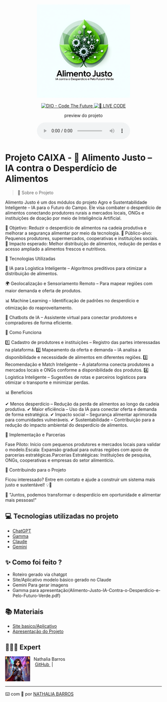 <p align="center">
<a href="https://dio.me/">
<img 
    src="https://raw.githubusercontent.com/nathalia105/projetoalimentojusto/145df3a884334b3cc9dcb9e5e6a2e101ef6e030a/imagem_gerada%20(1).png" 
    width="300"    
alt="🔴 LIVE CODE">
</a>
</p>

<p align="center">
<a href="https://github.com/nathalia105/projetoalimentojusto/blob/main/README.MD">
    <img 
        src="https://img.shields.io/badge/DIO-Code_The_Future-28DA77?logo=youtube" 
        alt="DIO - Code The Future">
</a>
<a href="https://github.com/nathalia105/projetoalimentojusto/blob/main/README.MD">
<img 
    src="https://img.shields.io/badge/🔴_LIVE_CODE-FF5E72" 
    alt="🔴 LIVE CODE">
</a>
</p>

<p align="center">
    preview do projeto
</p>

<div align="center">
    <audio src="output/podcast.MP3" controls title="Podcast "></audio>
</div>

# Projeto CAIXA - 🍏 Alimento Justo – IA contra o Desperdício de Alimentos


 > 📌 Sobre o Projeto

Alimento Justo é um dos módulos do projeto Agro e Sustentabilidade Inteligente – IA para o Futuro do Campo. Ele visa combater o desperdício de alimentos conectando produtores rurais a mercados locais, ONGs e instituições de doação por meio de Inteligência Artificial.

🔹 Objetivo: Reduzir o desperdício de alimentos na cadeia produtiva e melhorar a segurança alimentar por meio da tecnologia.
🔹 Público-alvo: Pequenos produtores, supermercados, cooperativas e instituições sociais.
🔹 Impacto esperado: Melhor distribuição de alimentos, redução de perdas e acesso ampliado a alimentos frescos e nutritivos.

🚀 Tecnologias Utilizadas

🤖 IA para Logística Inteligente – Algoritmos preditivos para otimizar a distribuição de alimentos.

🌍 Geolocalização e Sensoriamento Remoto – Para mapear regiões com maior demanda e oferta de produtos.

📊 Machine Learning – Identificação de padrões no desperdício e otimização do reaproveitamento.

💬 Chatbots de IA – Assistente virtual para conectar produtores e compradores de forma eficiente.

🔗 Como Funciona

1️⃣ Cadastro de produtores e instituições – Registro das partes interessadas na plataforma.
2️⃣ Mapeamento da oferta e demanda – IA analisa a disponibilidade e necessidade de alimentos em diferentes regiões.
3️⃣ Recomendação e Match Inteligente – A plataforma conecta produtores a mercados locais e ONGs conforme a disponibilidade dos produtos.
4️⃣ Logística Inteligente – Sugestões de rotas e parceiros logísticos para otimizar o transporte e minimizar perdas.

📊 Benefícios

✔ Menos desperdício – Redução da perda de alimentos ao longo da cadeia produtiva.
✔ Maior eficiência – Uso da IA para conectar oferta e demanda de forma estratégica.
✔ Impacto social – Segurança alimentar aprimorada para comunidades vulneráveis.
✔ Sustentabilidade – Contribuição para a redução do impacto ambiental do desperdício de alimentos.

📅 Implementação e Parcerias

Fase Piloto: Início com pequenos produtores e mercados locais para validar o modelo.Escala: Expansão gradual para outras regiões com apoio de parcerias estratégicas.Parcerias Estratégicas: Instituições de pesquisa, ONGs, cooperativas e empresas do setor alimentício.

🤝 Contribuindo para o Projeto

Ficou interessado? Entre em contato e ajude a construir um sistema mais justo e sustentável! 💡🌱


📢 "Juntos, podemos transformar o desperdício em oportunidade e alimentar mais pessoas!"

## 💻 Tecnologias utilizadas no projeto

- [ChatGPT](https://chat.openai.com/) 
- [Gamma](https://gamma.app/)
- [Claude](https://claude.ai/new)
- [Gemini](https://gemini.google.com/app?hl=pt-BR)


## ✨ Como foi feito ?

- Roteiro gerado via chatgpt
- Site/Aplicativo modelo básico gerado no Claude
- Gemini Para gerar imagens
- Gamma para apresentação(Alimento-Justo-IA-Contra-o-Desperdicio-e-Pelo-Futuro-Verde.pdf)

## 📚 Materiais

- [Site basico/Aplicativo](https://claude.site/artifacts/44faa2dc-210f-4b76-8cc4-f4edbc627ece)
- [Apresentação do Projeto](https://alimento-justo-32pdc2u.gamma.site/)

## 👩🏿‍💻 Expert

<p>
    <img 
      align=left 
      margin=10 
      width=80 
      src="https://raw.githubusercontent.com/nathalia105/dio/ad32c6f124e87cac91065c12f30901810e53b49c/imagem_gerada2.png"
    />
    <p>&nbsp&nbsp&nbspNathalia Barros<br>
    &nbsp&nbsp&nbsp
    <a 
        href="https://github.com/nathalia105/podcast">
        GitHub
    </a>
    &nbsp;|&nbsp;
</p>
<br/><br/>
<p>

---

⌨️ com 💜 por [NATHALIA BARROS](https://github.com/nathalia105/projetoalimentojusto/blob/main/README.MD)
